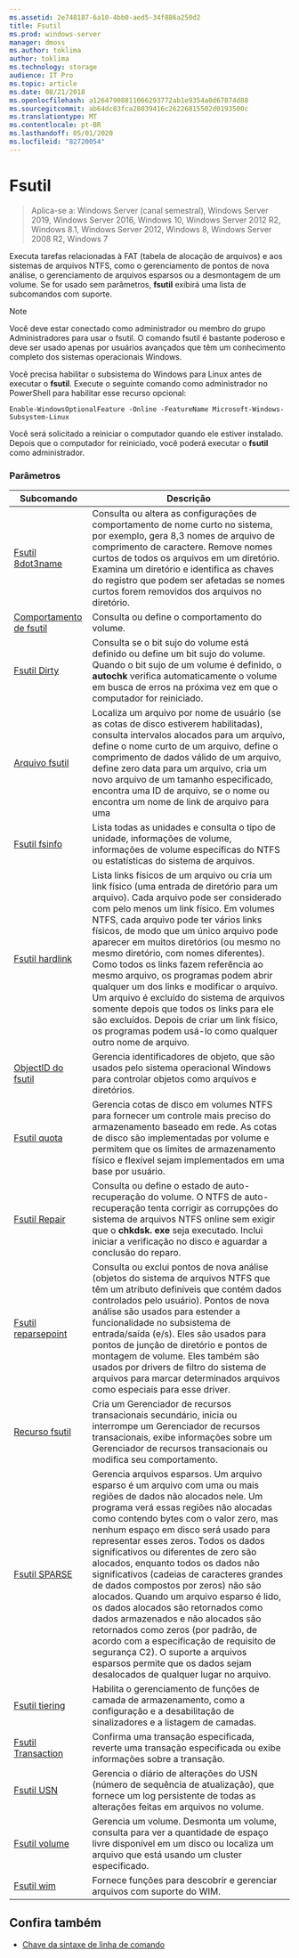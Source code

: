 ```yaml
---
ms.assetid: 2e748187-6a10-4bb0-aed5-34f886a250d2
title: Fsutil
ms.prod: windows-server
manager: dmoss
ms.author: toklima
author: toklima
ms.technology: storage
audience: IT Pro
ms.topic: article
ms.date: 08/21/2018
ms.openlocfilehash: a12647908811066293772ab1e9354a0d67874d88
ms.sourcegitcommit: ab64dc83fca28039416c26226815502d0193500c
ms.translationtype: MT
ms.contentlocale: pt-BR
ms.lasthandoff: 05/01/2020
ms.locfileid: "82720054"
---
```

# <a name="fsutil"></a>Fsutil

> Aplica-se a: Windows Server (canal semestral), Windows Server 2019, Windows Server 2016, Windows 10, Windows Server 2012 R2, Windows 8.1, Windows Server 2012, Windows 8, Windows Server 2008 R2, Windows 7

Executa tarefas relacionadas à FAT (tabela de alocação de arquivos) e aos sistemas de arquivos NTFS, como o gerenciamento de pontos de nova análise, o gerenciamento de arquivos esparsos ou a desmontagem de um volume. Se for usado sem parâmetros, **fsutil** exibirá uma lista de subcomandos com suporte. 

> [!NOTE] 
> Você deve estar conectado como administrador ou membro do grupo Administradores para usar o fsutil. O comando fsutil é bastante poderoso e deve ser usado apenas por usuários avançados que têm um conhecimento completo dos sistemas operacionais Windows.
>
>Você precisa habilitar o subsistema do Windows para Linux antes de executar o **fsutil**. Execute o seguinte comando como administrador no PowerShell para habilitar esse recurso opcional:
>
>```
> Enable-WindowsOptionalFeature -Online -FeatureName Microsoft-Windows-Subsystem-Linux
>```
> Você será solicitado a reiniciar o computador quando ele estiver instalado. Depois que o computador for reiniciado, você poderá executar o **fsutil** como administrador.

### <a name="parameters"></a>Parâmetros

|Subcomando |Descrição|
|---|---|
|[Fsutil 8dot3name](fsutil-8dot3name.md) | Consulta ou altera as configurações de comportamento de nome curto no sistema, por exemplo, gera 8,3 nomes de arquivo de comprimento de caractere. Remove nomes curtos de todos os arquivos em um diretório. Examina um diretório e identifica as chaves do registro que podem ser afetadas se nomes curtos forem removidos dos arquivos no diretório.|
|[Comportamento de fsutil](fsutil-behavior.md) |Consulta ou define o comportamento do volume.|
|[Fsutil Dirty](fsutil-dirty.md)| Consulta se o bit sujo do volume está definido ou define um bit sujo do volume. Quando o bit sujo de um volume é definido, o **autochk** verifica automaticamente o volume em busca de erros na próxima vez em que o computador for reiniciado.|
|[Arquivo fsutil](fsutil-file.md)|Localiza um arquivo por nome de usuário (se as cotas de disco estiverem habilitadas), consulta intervalos alocados para um arquivo, define o nome curto de um arquivo, define o comprimento de dados válido de um arquivo, define zero data para um arquivo, cria um novo arquivo de um tamanho especificado, encontra uma ID de arquivo, se o nome ou encontra um nome de link de arquivo para uma|
|[Fsutil fsinfo](fsutil-fsinfo.md)|Lista todas as unidades e consulta o tipo de unidade, informações de volume, informações de volume específicas do NTFS ou estatísticas do sistema de arquivos.|
|[Fsutil hardlink](fsutil-hardlink.md)|Lista links físicos de um arquivo ou cria um link físico (uma entrada de diretório para um arquivo). Cada arquivo pode ser considerado com pelo menos um link físico. Em volumes NTFS, cada arquivo pode ter vários links físicos, de modo que um único arquivo pode aparecer em muitos diretórios (ou mesmo no mesmo diretório, com nomes diferentes). Como todos os links fazem referência ao mesmo arquivo, os programas podem abrir qualquer um dos links e modificar o arquivo. Um arquivo é excluído do sistema de arquivos somente depois que todos os links para ele são excluídos. Depois de criar um link físico, os programas podem usá-lo como qualquer outro nome de arquivo.|
|[ObjectID do fsutil](fsutil-objectid.md)|Gerencia identificadores de objeto, que são usados pelo sistema operacional Windows para controlar objetos como arquivos e diretórios.|
|[Fsutil quota](fsutil-quota.md)|Gerencia cotas de disco em volumes NTFS para fornecer um controle mais preciso do armazenamento baseado em rede. As cotas de disco são implementadas por volume e permitem que os limites de armazenamento físico e flexível sejam implementados em uma base por usuário.|
|[Fsutil Repair](fsutil-repair.md)|Consulta ou define o estado de auto-recuperação do volume. O NTFS de auto-recuperação tenta corrigir as corrupções do sistema de arquivos NTFS online sem exigir que o **chkdsk. exe** seja executado. Inclui iniciar a verificação no disco e aguardar a conclusão do reparo.|
|[Fsutil reparsepoint](fsutil-reparsepoint.md)|Consulta ou exclui pontos de nova análise (objetos do sistema de arquivos NTFS que têm um atributo definíveis que contém dados controlados pelo usuário). Pontos de nova análise são usados para estender a funcionalidade no subsistema de entrada/saída (e/s). Eles são usados para pontos de junção de diretório e pontos de montagem de volume. Eles também são usados por drivers de filtro do sistema de arquivos para marcar determinados arquivos como especiais para esse driver.|
|[Recurso fsutil](fsutil-resource.md)|Cria um Gerenciador de recursos transacionais secundário, inicia ou interrompe um Gerenciador de recursos transacionais, exibe informações sobre um Gerenciador de recursos transacionais ou modifica seu comportamento.|
|[Fsutil SPARSE](fsutil-sparse.md)|Gerencia arquivos esparsos. Um arquivo esparso é um arquivo com uma ou mais regiões de dados não alocados nele. Um programa verá essas regiões não alocadas como contendo bytes com o valor zero, mas nenhum espaço em disco será usado para representar esses zeros. Todos os dados significativos ou diferentes de zero são alocados, enquanto todos os dados não significativos (cadeias de caracteres grandes de dados compostos por zeros) não são alocados. Quando um arquivo esparso é lido, os dados alocados são retornados como dados armazenados e não alocados são retornados como zeros (por padrão, de acordo com a especificação de requisito de segurança C2). O suporte a arquivos esparsos permite que os dados sejam desalocados de qualquer lugar no arquivo.|
|[Fsutil tiering](fsutil-tiering.md)|Habilita o gerenciamento de funções de camada de armazenamento, como a configuração e a desabilitação de sinalizadores e a listagem de camadas.|
|[Fsutil Transaction](fsutil-transaction.md)|Confirma uma transação especificada, reverte uma transação especificada ou exibe informações sobre a transação.|
|[Fsutil USN](fsutil-usn.md)|Gerencia o diário de alterações do USN (número de sequência de atualização), que fornece um log persistente de todas as alterações feitas em arquivos no volume.|
|[Fsutil volume](fsutil-volume.md)|Gerencia um volume. Desmonta um volume, consulta para ver a quantidade de espaço livre disponível em um disco ou localiza um arquivo que está usando um cluster especificado.|
|[Fsutil wim](fsutil-wim.md)|Fornece funções para descobrir e gerenciar arquivos com suporte do WIM.|

## <a name="see-also"></a>Confira também
- [Chave da sintaxe de linha de comando](command-line-syntax-key.md)